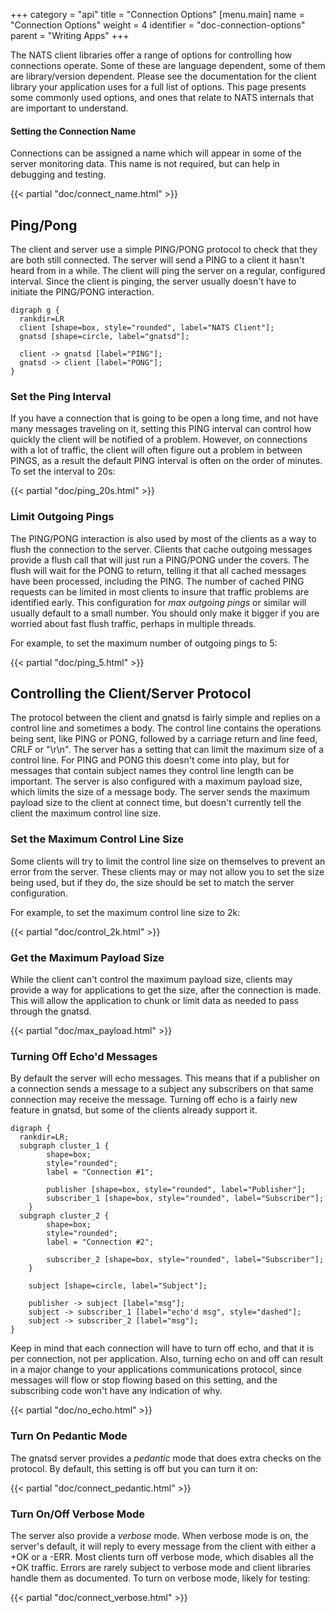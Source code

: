 +++
category = "api"
title = "Connection Options"
[menu.main]
    name = "Connection Options"
    weight = 4
    identifier = "doc-connection-options"
    parent = "Writing Apps"
+++

The NATS client libraries offer a range of options for controlling how connections operate. Some of these are language dependent, some of them are library/version dependent. Please see the documentation for the client library your application uses for a full list of options. This page presents some commonly used options, and ones that relate to NATS internals that are important to understand.

#### Setting the Connection Name

Connections can be assigned a name which will appear in some of the server monitoring data. This name is not required, but can help in debugging and testing.

{{< partial "doc/connect_name.html" >}}

## Ping/Pong

The client and server use a simple PING/PONG protocol to check that they are both still connected. The server will send a PING to a client it hasn't heard from in a while. The client will ping the server on a regular, configured interval. Since the client is pinging, the server usually doesn't have to initiate the PING/PONG interaction.

```viz-dot
digraph g {
  rankdir=LR
  client [shape=box, style="rounded", label="NATS Client"];
  gnatsd [shape=circle, label="gnatsd"];

  client -> gnatsd [label="PING"];
  gnatsd -> client [label="PONG"];
}
```

### Set the Ping Interval

If you have a connection that is going to be open a long time, and not have many messages traveling on it, setting this PING interval can control how quickly the client will be notified of a problem. However, on connections with a lot of traffic, the client will often figure out a problem in between PINGS, as a result the default PING interval is often on the order of minutes. To set the interval to 20s:

{{< partial "doc/ping_20s.html" >}}

### Limit Outgoing Pings

The PING/PONG interaction is also used by most of the clients as a way to flush the connection to the server. Clients that cache outgoing messages provide a flush call that will just run a PING/PONG under the covers. The flush will wait for the PONG to return, telling it that all cached messages have been processed, including the PING. The number of cached PING requests can be limited in most clients to insure that traffic problems are identified early. This configuration for _max outgoing pings_ or similar will usually default to a small number. You should only make it bigger if you are worried about fast flush traffic, perhaps in multiple threads.

For example, to set the maximum number of outgoing pings to 5:

{{< partial "doc/ping_5.html" >}}

## Controlling the Client/Server Protocol

The protocol between the client and gnatsd is fairly simple and replies on a control line and sometimes a body. The control line contains the operations being sent, like PING or PONG, followed by a carriage return and line feed, CRLF or "\r\n". The server has a setting that can limit the maximum size of a control line. For PING and PONG this doesn't come into play, but for messages that contain subject names they control line length can be important. The server is also configured with a maximum payload size, which limits the size of a message body. The server sends the maximum payload size to the client at connect time, but doesn't currently tell the client the maximum control line size.

### Set the Maximum Control Line Size

Some clients will try to limit the control line size on themselves to prevent an error from the server. These clients may or may not allow you to set the size being used, but if they do, the size should be set to match the server configuration.

For example, to set the maximum control line size to 2k:

{{< partial "doc/control_2k.html" >}}

### Get the Maximum Payload Size

While the client can't control the maximum payload size, clients may provide a way for applications to get the size, after the connection is made. This will allow the application to chunk or limit data as needed to pass through the gnatsd.

{{< partial "doc/max_payload.html" >}}

### Turning Off Echo'd Messages

By default the server will echo messages. This means that if a publisher on a connection sends a message to a subject any subscribers on that same connection may receive the message. Turning off echo is a fairly new feature in gnatsd, but some of the clients already support it.

```viz-dot
digraph {
  rankdir=LR;
  subgraph cluster_1 {
        shape=box;
        style="rounded";
        label = "Connection #1";

        publisher [shape=box, style="rounded", label="Publisher"];
        subscriber_1 [shape=box, style="rounded", label="Subscriber"];
    }
  subgraph cluster_2 {
        shape=box;
        style="rounded";
        label = "Connection #2";

        subscriber_2 [shape=box, style="rounded", label="Subscriber"];
    }

    subject [shape=circle, label="Subject"];

    publisher -> subject [label="msg"];
    subject -> subscriber_1 [label="echo'd msg", style="dashed"];
    subject -> subscriber_2 [label="msg"];
}
```

Keep in mind that each connection will have to turn off echo, and that it is per connection, not per application. Also, turning echo on and off can result in a major change to your applications communications protocol, since messages will flow or stop flowing based on this setting, and the subscribing code won't have any indication of why.

{{< partial "doc/no_echo.html" >}}

### Turn On Pedantic Mode

The gnatsd server provides a _pedantic_ mode that does extra checks on the protocol. By default, this setting is off but you can turn it on:

{{< partial "doc/connect_pedantic.html" >}}

### Turn On/Off Verbose Mode

The server also provide a _verbose_ mode. When verbose mode is on, the server's default, it will reply to every message from the client with either a +OK or a -ERR. Most clients turn off verbose mode, which disables all the +OK traffic. Errors are rarely subject to verbose mode and client libraries handle them as documented. To turn on verbose mode, likely for testing:

{{< partial "doc/connect_verbose.html" >}}